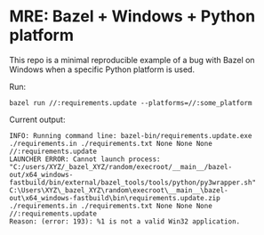 # MRE: Bazel + Windows + Python platform

This repo is a minimal reproducible example of a bug with Bazel on Windows when a specific Python platform is used.

Run:

```
bazel run //:requirements.update --platforms=//:some_platform
```

Current output:

```
INFO: Running command line: bazel-bin/requirements.update.exe ./requirements.in ./requirements.txt None None None //:requirements.update
LAUNCHER ERROR: Cannot launch process: "C:/users/XYZ/_bazel_XYZ/random/execroot/__main__/bazel-out/x64_windows-fastbuild/bin/external/bazel_tools/tools/python/py3wrapper.sh" C:\Users\XYZ\_bazel_XYZ\random\execroot\__main__\bazel-out\x64_windows-fastbuild\bin\requirements.update.zip ./requirements.in ./requirements.txt None None None //:requirements.update
Reason: (error: 193): %1 is not a valid Win32 application.
```
